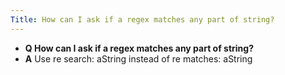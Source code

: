 ```yaml
---
Title: How can I ask if a regex matches any part of string?
---
```


- **Q How can I ask if a regex matches any part of string?**
- **A** Use re search: aString instead of re matches: aString

